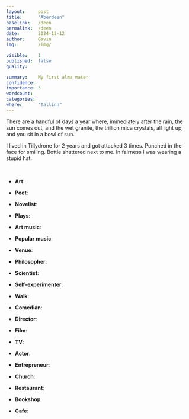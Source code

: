 ```yaml
---
layout:     post
title:      "Aberdeen"
baselink:   /deen
permalink:  /deen
date:       2024-12-12
author:     Gavin   
img:        /img/

visible:    1
published:  false
quality:    

summary:    My first alma mater
confidence: 
importance: 3
wordcount:  
categories: 
where:      "Tallinn"
---
```


There are a handful of days a year where, immediately after the rain, the sun comes out, and the wet granite, the trillion mica crystals, all light up, and you sit in a bowl of sun.

I lived in Tillydrone for 2 years and got attacked 3 times. Punched in the face for smiling. Bottle shattered next to me. In fairness I was wearing a stupid hat.

<br>

* **Art**: 

* **Poet**: 

* **Novelist**: 

* **Plays**: 

* **Art music**: 

* **Popular music**: 

* **Venue**: 

* **Philosopher**: 

* **Scientist**: 

* **Self-experimenter**: 

* **Walk**: 

* **Comedian**: 

* **Director**: 

* **Film**: 

* **TV**: 

* **Actor**: 

* **Entrepreneur**: 

* **Church**: 

* **Restaurant**:  

* **Bookshop**: 

* **Cafe**: 

